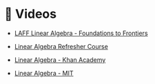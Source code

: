 # :movie_camera: Videos
* [LAFF Linear Algebra - Foundations to Frontiers](https://www.youtube.com/user/LAFFutX/playlists)
* [Linear Algebra Refresher Course](https://www.udacity.com/course/linear-algebra-refresher-course--ud953)

* [Linear Algebra - Khan Academy](https://www.khanacademy.org/math/linear-algebra)


* [Linear Algebra - MIT](https://www.youtube.com/watch?list=PLE7DDD91010BC51F8&v=ZK3O402wf1c)
